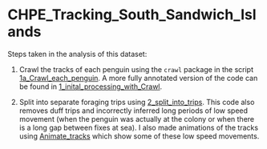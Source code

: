 # CHPE_Tracking_South_Sandwich_Islands

Steps taken in the analysis of this dataset:

1. Crawl the tracks of each penguin using the ```crawl``` package in the script [1a_Crawl_each_penguin](https://github.com/GemmaClucas/CHPE_Tracking_South_Sandwich_Islands/blob/master/1a_Crawl_each_penguin.md). 
A more fully annotated version of the code can be found in [1_inital_processing_with_Crawl](https://github.com/GemmaClucas/CHPE_Tracking_South_Sandwich_Islands/blob/master/1_Initial_processing_with_Crawl.md).

2. Split into separate foraging trips using [2_split_into_trips](https://github.com/GemmaClucas/CHPE_Tracking_South_Sandwich_Islands/blob/master/2_split_into_trips.md). This code also removes duff trips and incorrectly inferred long periods of low speed movement (when the penguin was actually at the colony or when there is a long gap between fixes at sea). I also made animations of the tracks using [Animate_tracks](https://github.com/GemmaClucas/CHPE_Tracking_South_Sandwich_Islands/blob/master/Animate_tracks.md) which show some of these low speed movements.